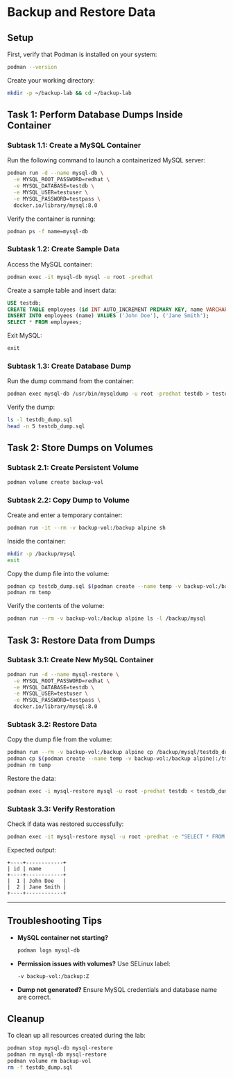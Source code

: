 # Backup and Restore Data

##  Setup

First, verify that Podman is installed on your system:

```bash
podman --version
````

Create your working directory:

```bash
mkdir -p ~/backup-lab && cd ~/backup-lab
```

##  Task 1: Perform Database Dumps Inside Container

###  Subtask 1.1: Create a MySQL Container

Run the following command to launch a containerized MySQL server:

```bash
podman run -d --name mysql-db \
  -e MYSQL_ROOT_PASSWORD=redhat \
  -e MYSQL_DATABASE=testdb \
  -e MYSQL_USER=testuser \
  -e MYSQL_PASSWORD=testpass \
  docker.io/library/mysql:8.0
```

Verify the container is running:

```bash
podman ps -f name=mysql-db
```

###  Subtask 1.2: Create Sample Data

Access the MySQL container:

```bash
podman exec -it mysql-db mysql -u root -predhat
```

Create a sample table and insert data:

```sql
USE testdb;
CREATE TABLE employees (id INT AUTO_INCREMENT PRIMARY KEY, name VARCHAR(50));
INSERT INTO employees (name) VALUES ('John Doe'), ('Jane Smith');
SELECT * FROM employees;
```

Exit MySQL:

```sql
exit
```

###  Subtask 1.3: Create Database Dump

Run the dump command from the container:

```bash
podman exec mysql-db /usr/bin/mysqldump -u root -predhat testdb > testdb_dump.sql
```

Verify the dump:

```bash
ls -l testdb_dump.sql
head -n 5 testdb_dump.sql
```
##  Task 2: Store Dumps on Volumes

###  Subtask 2.1: Create Persistent Volume

```bash
podman volume create backup-vol
```

###  Subtask 2.2: Copy Dump to Volume

Create and enter a temporary container:

```bash
podman run -it --rm -v backup-vol:/backup alpine sh
```

Inside the container:

```sh
mkdir -p /backup/mysql
exit
```

Copy the dump file into the volume:

```bash
podman cp testdb_dump.sql $(podman create --name temp -v backup-vol:/backup alpine):/backup/mysql/
podman rm temp
```

Verify the contents of the volume:

```bash
podman run --rm -v backup-vol:/backup alpine ls -l /backup/mysql
```

##  Task 3: Restore Data from Dumps

###  Subtask 3.1: Create New MySQL Container

```bash
podman run -d --name mysql-restore \
  -e MYSQL_ROOT_PASSWORD=redhat \
  -e MYSQL_DATABASE=testdb \
  -e MYSQL_USER=testuser \
  -e MYSQL_PASSWORD=testpass \
  docker.io/library/mysql:8.0
```

###  Subtask 3.2: Restore Data

Copy the dump file from the volume:

```bash
podman run --rm -v backup-vol:/backup alpine cp /backup/mysql/testdb_dump.sql /tmp/
podman cp $(podman create --name temp -v backup-vol:/backup alpine):/tmp/testdb_dump.sql .
podman rm temp
```

Restore the data:

```bash
podman exec -i mysql-restore mysql -u root -predhat testdb < testdb_dump.sql
```

###  Subtask 3.3: Verify Restoration

Check if data was restored successfully:

```bash
podman exec -it mysql-restore mysql -u root -predhat -e "SELECT * FROM testdb.employees;"
```

Expected output:

```
+----+------------+
| id | name       |
+----+------------+
|  1 | John Doe   |
|  2 | Jane Smith |
+----+------------+
```

---

## Troubleshooting Tips

* **MySQL container not starting?**

  ```bash
  podman logs mysql-db
  ```

* **Permission issues with volumes?**
  Use SELinux label:

  ```bash
  -v backup-vol:/backup:Z
  ```

* **Dump not generated?**
  Ensure MySQL credentials and database name are correct.

##  Cleanup

To clean up all resources created during the lab:

```bash
podman stop mysql-db mysql-restore
podman rm mysql-db mysql-restore
podman volume rm backup-vol
rm -f testdb_dump.sql
```

